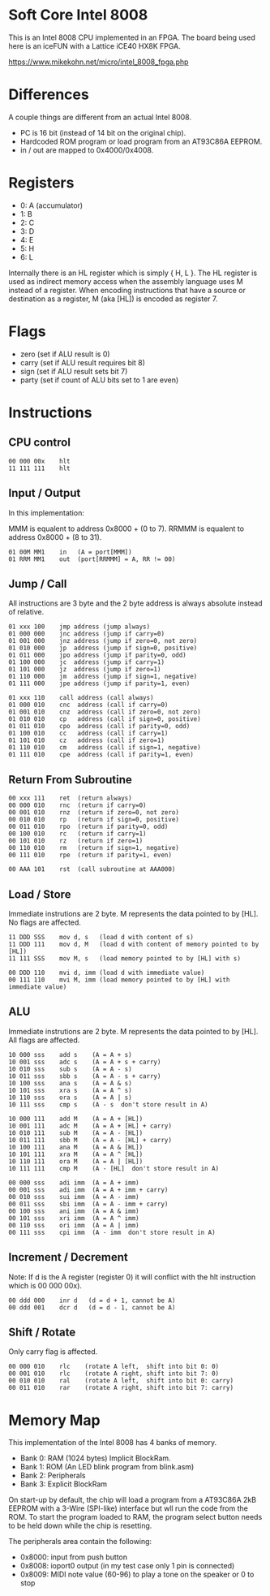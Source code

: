 Soft Core Intel 8008
====================

This is an Intel 8008 CPU implemented in an FPGA. The board
being used here is an iceFUN with a Lattice iCE40 HX8K FPGA.

https://www.mikekohn.net/micro/intel_8008_fpga.php

Differences
===========

A couple things are different from an actual Intel 8008.

* PC is 16 bit (instead of 14 bit on the original chip).
* Hardcoded ROM program or load program from an AT93C86A EEPROM.
* in / out are mapped to 0x4000/0x4008.

Registers
=========

* 0: A (accumulator)
* 1: B
* 2: C
* 3: D
* 4: E
* 5: H
* 6: L

Internally there is an HL register which is simply { H, L }. The
HL register is used as indirect memory access when the assembly
language uses M instead of a register. When encoding instructions
that have a source or destination as a register, M (aka [HL]) is
encoded as register 7.

Flags
=====
* zero   (set if ALU result is 0)
* carry  (set if ALU result requires bit 8)
* sign   (set if ALU result sets bit 7)
* party  (set if count of ALU bits set to 1 are even)

Instructions
============

CPU control
-----------
    00 000 00x    hlt
    11 111 111    hlt

Input / Output
-------------

In this implementation:

  MMM is equalent to address 0x8000 + (0 to 7).
RRMMM is equalent to address 0x8000 + (8 to 31).

    01 00M MM1    in   (A = port[MMM])
    01 RRM MM1    out  (port[RRMMM] = A, RR != 00)

Jump / Call
-----------

All instructions are 3 byte and the 2 byte address is always absolute
instead of relative.

    01 xxx 100    jmp address (jump always)
    01 000 000    jnc address (jump if carry=0)
    01 001 000    jnz address (jump if zero=0, not zero)
    01 010 000    jp  address (jump if sign=0, positive)
    01 011 000    jpo address (jump if parity=0, odd)
    01 100 000    jc  address (jump if carry=1)
    01 101 000    jz  address (jump if zero=1)
    01 110 000    jm  address (jump if sign=1, negative)
    01 111 000    jpe address (jump if parity=1, even)

    01 xxx 110    call address (call always)
    01 000 010    cnc  address (call if carry=0)
    01 001 010    cnz  address (call if zero=0, not zero)
    01 010 010    cp   address (call if sign=0, positive)
    01 011 010    cpo  address (call if parity=0, odd)
    01 100 010    cc   address (call if carry=1)
    01 101 010    cz   address (call if zero=1)
    01 110 010    cm   address (call if sign=1, negative)
    01 111 010    cpe  address (call if parity=1, even)

Return From Subroutine
----------------------

    00 xxx 111    ret  (return always)
    00 000 010    rnc  (return if carry=0)
    00 001 010    rnz  (return if zero=0, not zero)
    00 010 010    rp   (return if sign=0, positive)
    00 011 010    rpo  (return if parity=0, odd)
    00 100 010    rc   (return if carry=1)
    00 101 010    rz   (return if zero=1)
    00 110 010    rm   (return if sign=1, negative)
    00 111 010    rpe  (return if parity=1, even)

    00 AAA 101    rst  (call subroutine at AAA000)

Load / Store
------------

Immediate instrutions are 2 byte. M represents the data pointed to by [HL].
No flags are affected.

    11 DDD SSS    mov d, s   (load d with content of s)
    11 DDD 111    mov d, M   (load d with content of memory pointed to by [HL])
    11 111 SSS    mov M, s   (load memory pointed to by [HL] with s)

    00 DDD 110    mvi d, imm (load d with immediate value)
    00 111 110    mvi M, imm (load memory pointed to by [HL] with immediate value)

ALU
---

Immediate instrutions are 2 byte. M represents the data pointed to by [HL].
All flags are affected.

    10 000 sss    add s    (A = A + s)
    10 001 sss    adc s    (A = A + s + carry)
    10 010 sss    sub s    (A = A - s)
    10 011 sss    sbb s    (A = A - s + carry)
    10 100 sss    ana s    (A = A & s)
    10 101 sss    xra s    (A = A ^ s)
    10 110 sss    ora s    (A = A | s)
    10 111 sss    cmp s    (A - s  don't store result in A)

    10 000 111    add M    (A = A + [HL])
    10 001 111    adc M    (A = A + [HL] + carry)
    10 010 111    sub M    (A = A - [HL])
    10 011 111    sbb M    (A = A - [HL] + carry)
    10 100 111    ana M    (A = A & [HL])
    10 101 111    xra M    (A = A ^ [HL])
    10 110 111    ora M    (A = A | [HL])
    10 111 111    cmp M    (A - [HL]  don't store result in A)

    00 000 sss    adi imm  (A = A + imm)
    00 001 sss    adi imm  (A = A + imm + carry)
    00 010 sss    sui imm  (A = A - imm)
    00 011 sss    sbi imm  (A = A - imm + carry)
    00 100 sss    ani imm  (A = A & imm)
    00 101 sss    xri imm  (A = A ^ imm)
    00 110 sss    ori imm  (A = A | imm)
    00 111 sss    cpi imm  (A - imm  don't store result in A)

Increment / Decrement
-------------------

Note: If d is the A register (register 0) it will conflict with
the hlt instruction which is 00 000 00x).

    00 ddd 000    inr d   (d = d + 1, cannot be A)
    00 ddd 001    dcr d   (d = d - 1, cannot be A)

Shift / Rotate
--------------

Only carry flag is affected.

    00 000 010    rlc    (rotate A left,  shift into bit 0: 0)
    00 001 010    rlc    (rotate A right, shift into bit 7: 0)
    00 010 010    ral    (rotate A left,  shift into bit 0: carry)
    00 011 010    rar    (rotate A right, shift into bit 7: carry)

Memory Map
==========

This implementation of the Intel 8008 has 4 banks of memory.

* Bank 0: RAM (1024 bytes) Implicit BlockRam.
* Bank 1: ROM (An LED blink program from blink.asm)
* Bank 2: Peripherals
* Bank 3: Explicit BlockRam

On start-up by default, the chip will load a program from a AT93C86A
2kB EEPROM with a 3-Wire (SPI-like) interface but wll run the code
from the ROM. To start the program loaded to RAM, the program select
button needs to be held down while the chip is resetting.

The peripherals area contain the following:

* 0x8000: input from push button
* 0x8008: ioport0 output (in my test case only 1 pin is connected)
* 0x8009: MIDI note value (60-96) to play a tone on the speaker or 0 to stop

